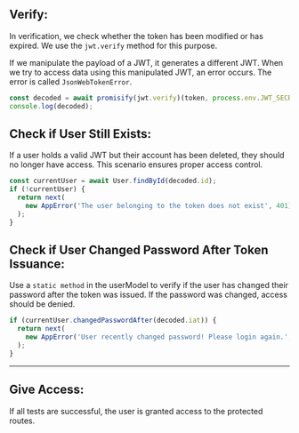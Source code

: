 ## Verify:

In verification, we check whether the token has been modified or has expired.
We use the `jwt.verify` method for this purpose.

If we manipulate the payload of a JWT, it generates a different JWT. When we try to access data using this manipulated JWT, an error occurs.
The error is called `JsonWebTokenError`.

```js
const decoded = await promisify(jwt.verify)(token, process.env.JWT_SECRET);
console.log(decoded);
```

## Check if User Still Exists:

If a user holds a valid JWT but their account has been deleted, they should no longer have access.
This scenario ensures proper access control.

```js
const currentUser = await User.findById(decoded.id);
if (!currentUser) {
  return next(
    new AppError('The user belonging to the token does not exist', 401),
  );
}
```

## Check if User Changed Password After Token Issuance:

Use a `static method` in the userModel to verify if the user has changed their password after the token was issued.
If the password was changed, access should be denied.

```js
if (currentUser.changedPasswordAfter(decoded.iat)) {
  return next(
    new AppError('User recently changed password! Please login again.', 401),
  );
}
```

---

## Give Access:

If all tests are successful, the user is granted access to the protected routes.

```

```
